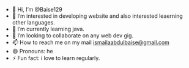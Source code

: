 - 👋 Hi, I’m @Baise129
- 👀 I’m interested in developing website and also interested leaerning other languages.
- 🌱 I’m currently learning java.
- 💞️ I’m looking to collaborate on any web dev gig.
- 📫 How to reach me on my mail ismailaabdulbaise@gmail.com
- 😄 Pronouns: he
- ⚡ Fun fact: i love to learn regularly.

<!---
Baise129/Baise129 is a ✨ special ✨ repository because its `README.md` (this file) appears on your GitHub profile.
You can click the Preview link to take a look at your changes.
--->
